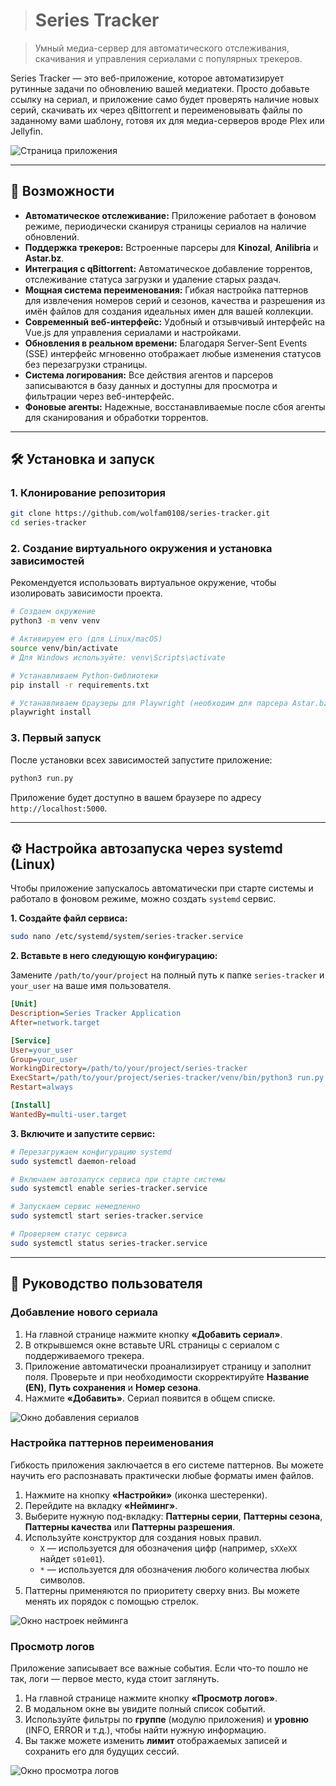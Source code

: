 ># Series Tracker

> Умный медиа-сервер для автоматического отслеживания, скачивания и управления сериалами с популярных трекеров.

Series Tracker — это веб-приложение, которое автоматизирует рутинные задачи по обновлению вашей медиатеки. Просто добавьте ссылку на сериал, и приложение само будет проверять наличие новых серий, скачивать их через qBittorrent и переименовывать файлы по заданному вами шаблону, готовя их для медиа-серверов вроде Plex или Jellyfin.

![Страница приложения](https://github.com/wolfam0108/series-tracker/blob/main/docs/images/%D0%A1%D0%BD%D0%B8%D0%BC%D0%BE%D0%BA%20%D1%8D%D0%BA%D1%80%D0%B0%D0%BD%D0%B0%202025-07-10%20161414.png?raw=true)

---

## 🚀 Возможности

* **Автоматическое отслеживание:** Приложение работает в фоновом режиме, периодически сканируя страницы сериалов на наличие обновлений.
* **Поддержка трекеров:** Встроенные парсеры для **Kinozal**, **Anilibria** и **Astar.bz**.
* **Интеграция с qBittorrent:** Автоматическое добавление торрентов, отслеживание статуса загрузки и удаление старых раздач.
* **Мощная система переименования:** Гибкая настройка паттернов для извлечения номеров серий и сезонов, качества и разрешения из имён файлов для создания идеальных имен для вашей коллекции.
* **Современный веб-интерфейс:** Удобный и отзывчивый интерфейс на Vue.js для управления сериалами и настройками.
* **Обновления в реальном времени:** Благодаря Server-Sent Events (SSE) интерфейс мгновенно отображает любые изменения статусов без перезагрузки страницы.
* **Система логирования:** Все действия агентов и парсеров записываются в базу данных и доступны для просмотра и фильтрации через веб-интерфейс.
* **Фоновые агенты:** Надежные, восстанавливаемые после сбоя агенты для сканирования и обработки торрентов.

---

## 🛠️ Установка и запуск

### 1. Клонирование репозитория

```bash
git clone https://github.com/wolfam0108/series-tracker.git
cd series-tracker
````

### 2\. Создание виртуального окружения и установка зависимостей

Рекомендуется использовать виртуальное окружение, чтобы изолировать зависимости проекта.

```bash
# Создаем окружение
python3 -m venv venv

# Активируем его (для Linux/macOS)
source venv/bin/activate
# Для Windows используйте: venv\Scripts\activate

# Устанавливаем Python-библиотеки
pip install -r requirements.txt

# Устанавливаем браузеры для Playwright (необходим для парсера Astar.bz)
playwright install
```

### 3\. Первый запуск

После установки всех зависимостей запустите приложение:

```bash
python3 run.py
```

Приложение будет доступно в вашем браузере по адресу `http://localhost:5000`.

-----

## ⚙️ Настройка автозапуска через systemd (Linux)

Чтобы приложение запускалось автоматически при старте системы и работало в фоновом режиме, можно создать `systemd` сервис.

**1. Создайте файл сервиса:**

```bash
sudo nano /etc/systemd/system/series-tracker.service
```

**2. Вставьте в него следующую конфигурацию:**

Замените `/path/to/your/project` на полный путь к папке `series-tracker` и `your_user` на ваше имя пользователя.

```ini
[Unit]
Description=Series Tracker Application
After=network.target

[Service]
User=your_user
Group=your_user
WorkingDirectory=/path/to/your/project/series-tracker
ExecStart=/path/to/your/project/series-tracker/venv/bin/python3 run.py
Restart=always

[Install]
WantedBy=multi-user.target
```

**3. Включите и запустите сервис:**

```bash
# Перезагружаем конфигурацию systemd
sudo systemctl daemon-reload

# Включаем автозапуск сервиса при старте системы
sudo systemctl enable series-tracker.service

# Запускаем сервис немедленно
sudo systemctl start series-tracker.service

# Проверяем статус сервиса
sudo systemctl status series-tracker.service
```

-----

## 📖 Руководство пользователя

### Добавление нового сериала

1.  На главной странице нажмите кнопку **«Добавить сериал»**.
2.  В открывшемся окне вставьте URL страницы с сериалом с поддерживаемого трекера.
3.  Приложение автоматически проанализирует страницу и заполнит поля. Проверьте и при необходимости скорректируйте **Название (EN)**, **Путь сохранения** и **Номер сезона**.
4.  Нажмите **«Добавить»**. Сериал появится в общем списке.

![Окно добавления сериалов](https://github.com/wolfam0108/series-tracker/blob/main/docs/images/%D0%A1%D0%BD%D0%B8%D0%BC%D0%BE%D0%BA%20%D1%8D%D0%BA%D1%80%D0%B0%D0%BD%D0%B0%202025-07-10%20161104.png?raw=true)

### Настройка паттернов переименования

Гибкость приложения заключается в его системе паттернов. Вы можете научить его распознавать практически любые форматы имен файлов.

1.  Нажмите на кнопку **«Настройки»** (иконка шестеренки).
2.  Перейдите на вкладку **«Нейминг»**.
3.  Выберите нужную под-вкладку: **Паттерны серии**, **Паттерны сезона**, **Паттерны качества** или **Паттерны разрешения**.
4.  Используйте конструктор для создания новых правил.
      * `X` — используется для обозначения цифр (например, `sXXeXX` найдет `s01e01`).
      * `*` — используется для обозначения любого количества любых символов.
5.  Паттерны применяются по приоритету сверху вниз. Вы можете менять их порядок с помощью стрелок.

![Окно настроек нейминга](https://github.com/wolfam0108/series-tracker/blob/main/docs/images/%D0%A1%D0%BD%D0%B8%D0%BC%D0%BE%D0%BA%20%D1%8D%D0%BA%D1%80%D0%B0%D0%BD%D0%B0%202025-07-10%20162829.png?raw=true)

### Просмотр логов

Приложение записывает все важные события. Если что-то пошло не так, логи — первое место, куда стоит заглянуть.

1.  На главной странице нажмите кнопку **«Просмотр логов»**.
2.  В модальном окне вы увидите полный список событий.
3.  Используйте фильтры по **группе** (модулю приложения) и **уровню** (INFO, ERROR и т.д.), чтобы найти нужную информацию.
4.  Вы также можете изменить **лимит** отображаемых записей и сохранить его для будущих сессий.

![Окно просмотра логов](https://github.com/wolfam0108/series-tracker/blob/main/docs/images/%D0%A1%D0%BD%D0%B8%D0%BC%D0%BE%D0%BA%20%D1%8D%D0%BA%D1%80%D0%B0%D0%BD%D0%B0%202025-07-10%20162848.png?raw=true)

```
```

